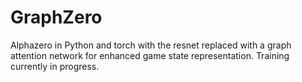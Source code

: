 # GraphZero

Alphazero in Python and torch with the resnet replaced with a graph attention network for enhanced game state representation. Training currently in progress.
